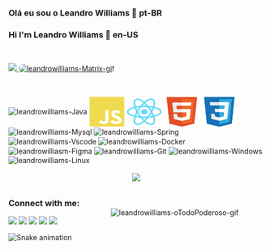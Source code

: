 <!--
**leandrowilliams/leandrowilliams** is a ✨ _special_ ✨ repository because its `README.md` (this file) appears on your GitHub profile.

Here are some ideas to get you started:

- 🔭 I’m currently working on ...
- 🌱 I’m currently learning ...
- 👯 I’m looking to collaborate on ...
- 🤔 I’m looking for help with ...
- 💬 Ask me about ...
- 📫 How to reach me: ...
- 😄 Pronouns: ...
- ⚡ Fun fact: ...
-->
<!-- -->


### Olá eu sou o Leandro Williams 👋 pt-BR
### Hi I'm Leandro Williams 👋 en-US
</a>

<!-- LINE -->
##

<!-- GITHUB STATS / MATRIX -->
</br>
<div>
  <a href="https://github.com/leandrowilliams">
  <img height="180em" src="https://github-readme-stats.vercel.app/api?username=leandrowilliams&show_icons=true&theme=gruvbox&include_all_commits=true&count_private=true"/>
  <img alt="leandrowilliams-Matrix-gif" height="180" width="360" style="border-radius:50px;" src="https://res.cloudinary.com/practicaldev/image/fetch/s--z_y4wDUd--/c_imagga_scale,f_auto,fl_progressive,h_420,q_66,w_1000/https://thepracticaldev.s3.amazonaws.com/i/n9b2p3j0h1mdqvms3ogc.gif">
</div></a>

##
  
  <!-- Languagem icons /JAVA/JS/REACT/HTML/CSS -->
<div style="display: inline_block"><br>
  <img align="center" alt="leandrowilliams-Java" height="60" width="70" src="https://cdn.jsdelivr.net/gh/devicons/devicon/icons/java/java-original.svg" />
  <img align="center" alt="leandrowilliams-Js" height="60" width="70" src="https://raw.githubusercontent.com/devicons/devicon/master/icons/javascript/javascript-plain.svg">
  <img align="center" alt="leandrowilliams-React" height="60" width="70" src="https://raw.githubusercontent.com/devicons/devicon/master/icons/react/react-original.svg">
  <img align="center" alt="leandrowilliams-HTML" height="60" width="70" src="https://raw.githubusercontent.com/devicons/devicon/master/icons/html5/html5-original.svg">
  <a href="https://www.w3schools.com/css/" target="_blank"> <img align="center" alt="leandrowilliams-CSS" height="60" width="70" src="https://raw.githubusercontent.com/devicons/devicon/master/icons/css3/css3-original.svg"/> </a>
<!-- Languagem icons /MYSQL/SPRING/VSCODE/DOCKER/FIGMA/GIFMATRIX -->
  <img align="center" alt="leandrowilliams-Mysql" height="60" width="70" src="https://cdn.jsdelivr.net/gh/devicons/devicon/icons/mysql/mysql-original-wordmark.svg" />
  <img align="center" alt="leandrowilliams-Spring" height="60" width="70" src="https://cdn.jsdelivr.net/gh/devicons/devicon/icons/spring/spring-original-wordmark.svg" />
  <img align="center" alt="leandrowilliams-Vscode" height="60" width="70" src="https://cdn.jsdelivr.net/gh/devicons/devicon/icons/vscode/vscode-original.svg" />
  <img align="center" alt="leandrowilliams-Docker" height="60" width="70" src="https://cdn.jsdelivr.net/gh/devicons/devicon/icons/docker/docker-original-wordmark.svg" />
  <img align="center" alt="leandrowilliasm-Figma" height="60" width="70" src="https://cdn.jsdelivr.net/gh/devicons/devicon/icons/figma/figma-original.svg" />
<!-- OPERATIONAL SYSTEM icons /WINDOWS/LINUX -->
<img align="center" alt="leandrowilliams-Git" height="60" width="70" src="https://cdn.jsdelivr.net/gh/devicons/devicon/icons/git/git-original.svg" />
<img align="center" alt="leandrowilliams-Windows" height="60" width="70" src="https://cdn.jsdelivr.net/gh/devicons/devicon/icons/windows8/windows8-original.svg" />
<img align="center" alt="leandrowilliams-Linux" height="60" width="70" img src="https://cdn.jsdelivr.net/gh/devicons/devicon/icons/linux/linux-original.svg" />
</div></br>

<!-- LANGUAGES -->
  <div align="center">
  <a href="https://github.com/leandrowilliams">
  <img height="180em" src="https://github-readme-stats.vercel.app/api/top-langs/?username=leandrowilliams&layout=compact&langs_count=7&theme=gruvbox"/>
</div>
</a>

</a>

<!-- GIF -->
<div>
<img style="margin:50px;" align="right" alt="leandrowilliams-oTodoPoderoso-gif" height="200" style="border-radius:50px;" src="https://cdn.ome.lt/xrNgchrpPa0mDFgJ7T4nQbIDrT0=/fit-in/837x500/smart/uploads/conteudo/fotos/Lista10.gif">
</div>
  
  ##
  
  <!-- SOCIAL NETWORKS  /LINKEDIN/TWITTER/INSTAGRAM/TWITCH/GMAIL -->
<h3>Connect with me:</h3>
<div> 
  <a href="https://www.linkedin.com/in/leandrowilliams/" target="_blank"><img src="https://img.shields.io/badge/-LinkedIn-%230077B5?style=for-the-badge&logo=linkedin&logoColor=white" target="_blank"></a>
  <a href="https://twitter.com/leandrowilliams" target="_blank"><img src="https://img.shields.io/badge/Twitter-1DA1F2?style=for-the-badge&logo=twitter&logoColor=white" target="_blank"></a>
  <a href="https://instagram.com/leandrowilliams" target="_blank"><img src="https://img.shields.io/badge/-Instagram-%23E4405F?style=for-the-badge&logo=instagram&logoColor=white" target="_blank"></a>
 	<a href="https://www.twitch.tv/lelecowilliams" target="_blank"><img src="https://img.shields.io/badge/Twitch-9146FF?style=for-the-badge&logo=twitch&logoColor=white" target="_blank"></a>
  <a href = "mailto:leandrowilliamsdasilvaalves@gmail.com"><img src="https://img.shields.io/badge/-Gmail-%23333?style=for-the-badge&logo=gmail&logoColor=white" target="_blank"></a>
</div>
    
<!-- SNAKE GAMES -->
<div> 
  </a> 
 
  ![Snake animation](https://github.com/leandrowilliams/leandrowilliams/blob/output/github-contribution-grid-snake.svg)
 
</div>



